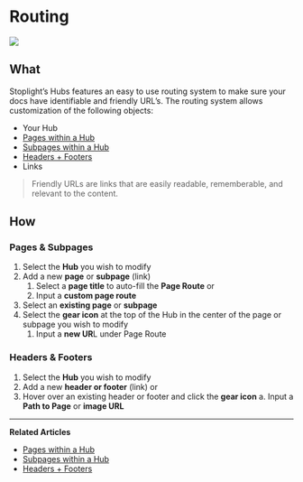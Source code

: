 
# Routing 

![](../../assets/gifs/routing-hubs.gif)

## What 
Stoplight’s Hubs features an easy to use routing system to make sure your docs have identifiable and friendly URL’s. The routing system allows customization of the following objects: 

- Your Hub 
- [Pages within a Hub](./pages.md) 
- [Subpages within a Hub](./subpages.md) 
- [Headers + Footers](./managing-headers-footers.md)
- Links 


<!-- theme: info -->
>Friendly URLs are links that are easily readable, rememberable, and relevant to the content.


## How 

### Pages & Subpages 

1. Select the **Hub** you wish to modify 
2. Add a new **page** or **subpage** (link) 
   1. Select a **page title** to auto-fill the **Page Route** or 
   2. Input a **custom page route** 
3. Select an **existing page** or **subpage** 
4. Select the **gear icon** at the top of the Hub in the center of the page or subpage you wish to modify  
   1. Input a **new UR**L under Page Route  

### Headers & Footers 

1. Select the **Hub** you wish to modify 
2. Add a new **header or footer** (link) or
3. Hover over an existing header or footer and click the **gear icon** 
    a. Input a **Path to Page** or **image URL**  

---
**Related Articles**
- [Pages within a Hub](./pages.md) 
- [Subpages within a Hub](./subpages.md) 
- [Headers + Footers](./managing-headers-footers.md)
